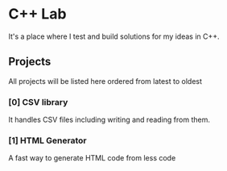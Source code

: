 # C++ Lab
It's a place where I test and build solutions for my ideas in C++. 

## Projects
All projects will be listed here ordered from latest to oldest

### [0] CSV library
It handles CSV files including writing and reading from them.

### [1] HTML Generator
A fast way to generate HTML code from less code